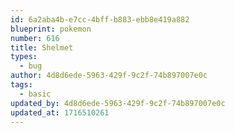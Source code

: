 ```yaml
---
id: 6a2aba4b-e7cc-4bff-b883-ebb8e419a882
blueprint: pokemon
number: 616
title: Shelmet
types:
  - bug
author: 4d8d6ede-5963-429f-9c2f-74b897007e0c
tags:
  - basic
updated_by: 4d8d6ede-5963-429f-9c2f-74b897007e0c
updated_at: 1716510261
---
```

